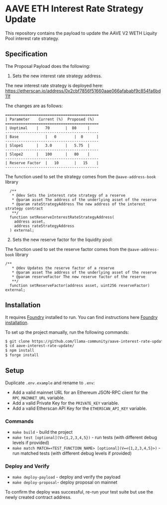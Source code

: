 # AAVE ETH Interest Rate Strategy Update

This repository contains the payload to update the AAVE V2 WETH Liquity Pool interest rate strategy.

## Specification

The Proposal Payload does the following:

1. Sets the new interest rate strategy address.

The new interest rate strategy is deployed here: https://etherscan.io/address/0x2cbf7856f51660aae066afababf9c854fa6bd11f

The changes are as follows:

```
==========================================
| Parameter	   Current (%)	Proposed (%)
==========================================
| Uoptimal	  |   70       |  80     |
------------------------------------------
| Base	          |   0        |  0      |
------------------------------------------
| Slope1	  |   3.0      |   5.75  |
------------------------------------------
| Slope2	  |   100      |   80    |
------------------------------------------
| Reserve Factor  |   10       |   15    |
------------------------------------------
```

The function used to set the strategy comes from the `@aave-address-book` library

```
  /**
   * @dev Sets the interest rate strategy of a reserve
   * @param asset The address of the underlying asset of the reserve
   * @param rateStrategyAddress The new address of the interest strategy contract
   **/
  function setReserveInterestRateStrategyAddress(
    address asset,
    address rateStrategyAddress
  ) external;
```

2. Sets the new reserve factor for the liquidity pool:

The function used to set the reserve factor comes from the `@aave-address-book` library

```
/**
   * @dev Updates the reserve factor of a reserve
   * @param asset The address of the underlying asset of the reserve
   * @param reserveFactor The new reserve factor of the reserve
   **/
  function setReserveFactor(address asset, uint256 reserveFactor) external;
```

## Installation

It requires [Foundry](https://github.com/gakonst/foundry) installed to run. You can find instructions here [Foundry installation](https://github.com/gakonst/foundry#installation).

To set up the project manually, run the following commands:

```sh
$ git clone https://github.com/llama-community/aave-interest-rate-update.git
$ cd aave-interest-rate-update/
$ npm install
$ forge install
```

## Setup

Duplicate `.env.example` and rename to `.env`:

- Add a valid mainnet URL for an Ethereum JSON-RPC client for the `RPC_MAINNET_URL` variable.
- Add a valid Private Key for the `PRIVATE_KEY` variable.
- Add a valid Etherscan API Key for the `ETHERSCAN_API_KEY` variable.

### Commands

- `make build` - build the project
- `make test [optional](V={1,2,3,4,5})` - run tests (with different debug levels if provided)
- `make match MATCH=<TEST_FUNCTION_NAME> [optional](V=<{1,2,3,4,5}>)` - run matched tests (with different debug levels if provided)

### Deploy and Verify

- `make deploy-payload` - deploy and verify the payload
- `make deploy-proposal`- deploy proposal on mainnet

To confirm the deploy was successful, re-run your test suite but use the newly created contract address.
